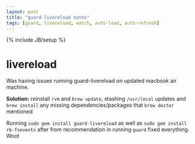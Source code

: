 ```yaml
---
layout: post
title: "guard-livereload notes"
tags: [guard, livereload, watch, auto-load, auto-refresh]
---
```

{% include JB/setup %}

# livereload

Was having issues running guard-livereload on updated macbook air machine. 

__Solution:__ reinstall `rvm` and `brew update`, stashing `/usr/local` updates and `brew install` any missing dependencies/packages that `brew doctor` mentioned

Running `sudo gem install guard-livereload` as well as `sudo gem install rb-fsevents` after from recommendation in running `guard` fixed everything. Woot
